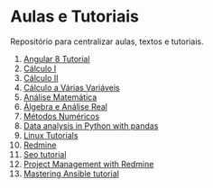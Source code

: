 # Aulas e Tutoriais
Repositório para centralizar aulas, textos e tutoriais.

1) [Angular 8 Tutorial](https://www.youtube.com/playlist?list=PLC3y8-rFHvwhBRAgFinJR8KHIrCdTkZcZ)
2) [Cálculo I](https://www.youtube.com/playlist?list=PLKmKa_j4YBlyklWP0ARAzS4Y5TglZSBTB)
3) [Cálculo II](https://www.youtube.com/playlist?list=PLKmKa_j4YBlzrEQqFbIlQh1GeAgYb1q0O)
4) [Cálculo a Várias Variáveis](https://www.youtube.com/playlist?list=PLKmKa_j4YBlzDxzFmRcoXT1cQGv-G9NiG)
5) [Análise Matemática](https://www.youtube.com/playlist?list=PLKmKa_j4YBlztt32efYCKz9Pz-KIeIE5Y)
6) [Álgebra e Análise Real](https://www.youtube.com/playlist?list=PLKmKa_j4YBlzCaiU8li3PQuEb-uGWVS6n)
7) [Métodos Numéricos](https://www.youtube.com/playlist?list=PLt7yD2z4olT98RdqUR6SSA1wYgTt30R8Q)
8) [Data analysis in Python with pandas](https://www.youtube.com/playlist?list=PL5-da3qGB5ICCsgW1MxlZ0Hq8LL5U3u9y)
9) [Linux Tutorials](https://www.youtube.com/playlist?list=PLq1noKggzASu92gX_ARJRk-W9aX_4OL7d)
10) [Redmine](https://www.youtube.com/playlist?list=PLF0D97062D345C3D0)
11) [Seo tutorial](https://www.youtube.com/watch?v=B9x3IkU8eaw&list=RDQMIcie3sWpKZY)
12) [Project Management with Redmine](https://www.youtube.com/playlist?list=PLXM0FBUK-oEd4LYK7cSKHpqQ1XrZ7nVOf)
13) [Mastering Ansible tutorial](https://www.youtube.com/playlist?list=PLTgRMOcmRb3NPiiMKosi6QGGH53DHguuV)
